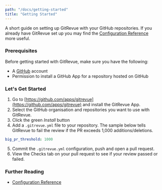 ```yaml
---
path: "/docs/getting-started"
title: "Getting Started"
---
```


A short guide on setting up GitRevue with your GitHub repositories. If you already have GitRevue set up you may find the [Configuration Reference](/docs/configuration-reference) more useful.

### Prerequisites

Before getting started with GitRevue, make sure you have the following:

- A [GitHub](https://github.com) account
- Permission to install a GitHub App for a repository hosted on GitHub

### Let's Get Started

1. Go to [https://github.com/apps/gitrevue](https://github.com/apps/gitrevue) and install the GitRevue App.
2. Select the GitHub organisation and repositories you want to use with GitRevue.
3. Click the green *Install* button
4. Add a `.gitrevue.yml` file to your repository. The sample below tells GitRevue to fail the review if the PR exceeds 1,000 additions/deletions.

```yaml
big_pr_threshold: 1000
```

5. Commit the `.gitrevue.yml` configuration, push and open a pull request.
6. View the Checks tab on your pull request to see if your review passed or failed.

### Further Reading

- [Configuration Reference](/docs/configuration-reference) 
